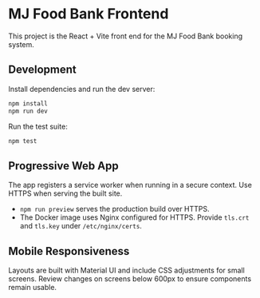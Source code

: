 # MJ Food Bank Frontend

This project is the React + Vite front end for the MJ Food Bank booking system.

## Development

Install dependencies and run the dev server:

```bash
npm install
npm run dev
```

Run the test suite:

```bash
npm test
```

## Progressive Web App

The app registers a service worker when running in a secure context. Use HTTPS when serving the built site.

- `npm run preview` serves the production build over HTTPS.
- The Docker image uses Nginx configured for HTTPS. Provide `tls.crt` and `tls.key` under `/etc/nginx/certs`.

## Mobile Responsiveness

Layouts are built with Material UI and include CSS adjustments for small screens. Review changes on screens below 600px to ensure components remain usable.

